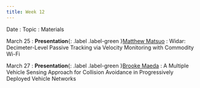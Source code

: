 ```yaml
---
title: Week 12
---
```


Date
: Topic
  : Materials

March 25
: **Presentation**{: .label .label-green }[Matthew Matsuo](#)
  : Widar: Decimeter-Level Passive Tracking via Velocity Monitoring with Commodity Wi-Fi

March 27
: **Presentation**{: .label .label-green }[Brooke Maeda](#IoT)
  : A Multiple Vehicle Sensing Approach for Collision Avoidance in Progressively Deployed Vehicle Networks
